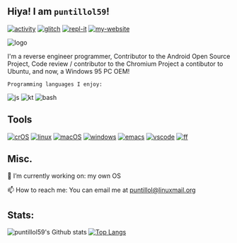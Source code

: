 ## Hiya! I am `puntillol59`!

[![activity](https://img.shields.io/static/v1?label=Account&message=Active&color=blue&style=plastic&logo=Git)](https://gitmemory.com/puntillol59)
[![glitch](https://img.shields.io/badge/Glitch-%40puntillol59-ff69b4?style=plastic&logo=glitch)](https://glitch.com/@puntillol59)
[![repl-it](https://img.shields.io/badge/repl.it-%40LucasPuntillo-lightgrey?style=plastic&logo=repl.it)](http://repl.it/@LucasPuntillo)
[![my-website](https://img.shields.io/badge/Website:-Online-blueviolet?style=plastic&logo=internet-explorer)](http://puntillol59.ml)

![logo](https://i.imgur.com/jAYaz7t.png)

I'm a reverse engineer programmer, Contributor to the Android Open Source Project, Code review / contributor to the Chromium Project a contibutor to Ubuntu, and now, a Windows 95 PC OEM!

    Programming languages I enjoy: 

![js](https://img.shields.io/badge/*-Javascript-yellow?style=plastic&logo=javascript)
![kt](https://img.shields.io/badge/*-Kotlin-blue?style=plastic&logo=kotlin)
![bash](https://img.shields.io/badge/*-bash-lightgrey?style=plastic&logo=gnu-bash)

## Tools

[![crOS](https://img.shields.io/badge/OS:-chromeOS-informational?style=plastic&logo=google-chrome)](https://www.google.com/chromebook/)
[![linux](https://img.shields.io/badge/OS:-Linux-yellow?style=plastic&logo=linux)](https://ubuntu.com/)
[![macOS](https://img.shields.io/badge/OS:-macOS%20Mojave-lightgrey?style=plastic&logo=macos)](https://support.apple.com/en-ca/macos)
[![windows](https://img.shields.io/badge/OS:-Windows-9cf?style=plastic&logo=windows)](https://www.microsoft.com/en-ca/windows)
[![emacs](https://img.shields.io/badge/Editor:-Emacs-blueviolet?style=plastic&logo=gnu-emacs)](https://www.gnu.org/software/emacs/)
[![vscode](https://img.shields.io/badge/Editor:-VScode-blue?style=plastic&logo=visual-studio-code)](https://code.visualstudio.com/)
[![ff](https://img.shields.io/badge/Browser:-Firefox%20Beta-orange?style=plastic&logo=firefox-browser)](https://www.mozilla.org/en-CA/firefox/channel/desktop/)

## Misc.

🔭 I’m currently working on: my own OS

📫 How to reach me: You can email me at puntillol@linuxmail.org

## Stats:

![puntillol59's Github stats](https://github-readme-stats.vercel.app/api?username=puntillol59&show_icons=true&theme=tokyonight)
[![Top Langs](https://github-readme-stats.vercel.app/api/top-langs/?username=puntillol59)](https://github.com/anuraghazra/github-readme-stats)

